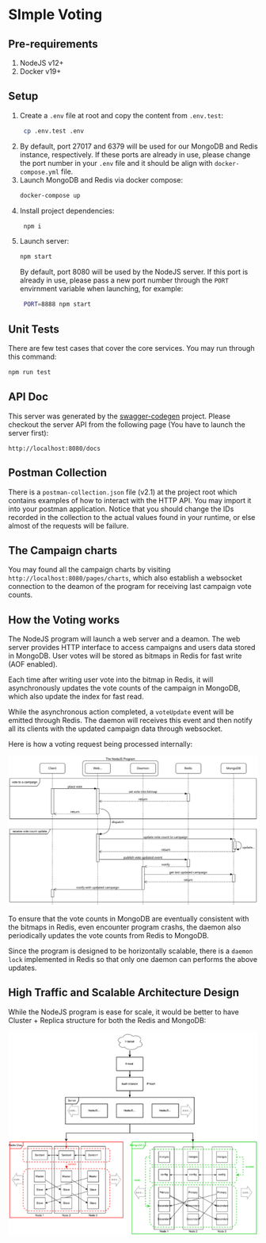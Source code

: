 # SImple Voting

## Pre-requirements
1. NodeJS v12+
2. Docker v19+

## Setup
1. Create a `.env` file at root and copy the content from `.env.test`:
   ```sh
    cp .env.test .env
   ```
2. By default, port 27017 and 6379 will be used for our MongoDB and Redis instance, respectively. If these ports are already in use, please change the port number in your `.env` file and it should be align with `docker-compose.yml` file.
3. Launch MongoDB and Redis via docker compose:
   ```sh
   docker-compose up
   ```
4. Install project dependencies:
   ```sh
    npm i
   ```
5. Launch server:
   ```sh
   npm start
   ```
   By default, port 8080 will be used by the NodeJS server. If this port is already in use, please pass a new port number through the `PORT` envirnment variable when launching, for example:
   ```sh
    PORT=8888 npm start
   ```

## Unit Tests
There are few test cases that cover the core services. You may run through this command:
```sh
npm run test
```

## API Doc
This server was generated by the [swagger-codegen](https://github.com/swagger-api/swagger-codegen) project. Please checkout the server API from the following page (You have to launch the server first):
```
http://localhost:8080/docs
```

## Postman Collection
There is a `postman-collection.json` file (v2.1) at the project root which contains examples of how to interact with the HTTP API. You may import it into your postman application. Notice that you should change the IDs recorded in the collection to the actual values found in your runtime, or else almost of the requests will be failure.

## The Campaign charts
You may found all the campaign charts by visiting `http://localhost:8080/pages/charts`, which also establish a websocket connection to the deamon of the program for receiving last campaign vote counts.

## How the Voting works
The NodeJS program will launch a web server and a deamon. The web server provides HTTP interface to access campaigns and users data stored in MongoDB. User votes will be stored as bitmaps in Redis for fast write (AOF enabled).

Each time after writing user vote into the bitmap in Redis, it will asynchronously updates the vote counts of the campaign in MongoDB, which also update the index for fast read.

While the asynchronous action completed, a `voteUpdate` event will be emitted through Redis. The daemon will receives this event and then notify all its clients with the updated campaign data through websocket.

Here is how a voting request being processed internally:

![Voting flow image](docs/voting-flow.svg)

To ensure that the vote counts in MongoDB are eventually consistent with the bitmaps in Redis, even encounter program crashs, the daemon also periodically updates the vote counts from Redis to MongoDB.

Since the program is designed to be horizontally scalable, there is a `daemon lock` implemented in Redis so that only one daemon can performs the above updates.

## High Traffic and Scalable Architecture Design
While the NodeJS program is ease for scale, it would be better to have Cluster + Replica structure for both the Redis and MongoDB:

![Architectture image](docs/voting-arch.svg)
